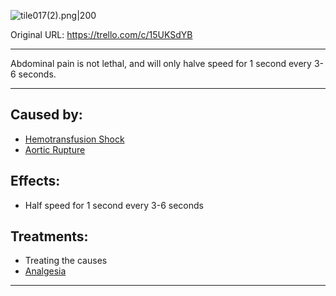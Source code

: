 ![tile017(2).png\|200](/Symptoms/Abdominal%20Pain%20-%20Attachments/6718845db30472d958dd7b37.png)

Original URL: https://trello.com/c/15UKSdYB

---

Abdominal pain is not lethal, and will only halve speed for 1 second every 3-6 seconds.

---

## Caused by:

- [Hemotransfusion Shock](../Blood/Hemotransfusion%20Shock.md)
- [Aortic Rupture](../Torso/Aortic%20Rupture.md)

## Effects:

- Half speed for 1 second every 3-6 seconds

## Treatments:

- Treating the causes
- [Analgesia](../Torso/Analgesia.md)

---

